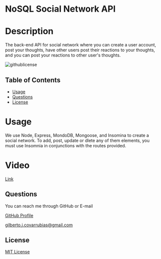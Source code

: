# NoSQL Social Network API

# Description
The back-end API for social network where you can create a user account, post your thoughts, have other users post their reactions to your thoughts, and you can post your reactions to other user's thoughts.

![githublicense](https://shields.io/badge/license-MIT-blue.svg)

## Table of Contents
- [Usage](#usage)
- [Questions](#questions)
- [License](#license)

# Usage
We use Node, Express, MondoDB, Mongoose, and Insomina to create a social network. To add, post, update or dlete any of them elements, you must use Insomnia in conjunctions with the routes provided.

# Video
[Link](https://drive.google.com/file/d/1mk8bK5ELyNxdWElbLy4G0kncXtvbP9K5/view)

## Questions
You can reach me through GitHub or E-mail

[GitHub Profile](https://www.github.com/perfect-perfect/)

gilberto.j.covarrubias@gmail.com
    
## License
[MIT License](https://choosealicense.com/licenses/mit/)